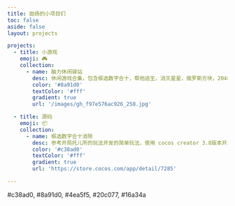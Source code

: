```yaml
---
title: 励扬的小项目们
toc: false
aside: false
layout: projects

projects:
  - title: 小游戏
    emoji: 🎮
    collection:
      - name: 脑力休闲驿站
        desc: 休闲游戏合集，包含框选数字合十，帮他逃生，消灭星星，俄罗斯方块，2048。
        color: '#8a91d0'
        textColor: '#fff'
        gradient: true
        url: '/images/gh_f97e576ac926_258.jpg'

  - title: 源码
    emoji: 📦
    collection:
      - name: 框选数字合十消除
        desc: 参考开局托儿所的玩法开发的简单玩法，使用 cocos creator 3.8版本开发，适合初学者学习和二次开发。
        color: '#c38ad0'
        textColor: '#fff'
        gradient: true
        url: 'https://store.cocos.com/app/detail/7285'

---
```

#c38ad0, #8a91d0, #4ea5f5, #20c077, #16a34a

